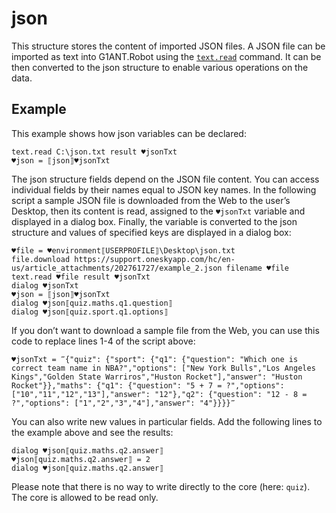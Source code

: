 # json

This structure stores the content of imported JSON files. A JSON file can be imported as text into G1ANT.Robot using the [`text.read`](../../G1ANT.Addon.Core/Commands/TextReadCommand.md) command. It can be then converted to the json structure to enable various operations on the data.

## Example

This example shows how json variables can be declared:

```G1ANT
text.read C:\json.txt result ♥jsonTxt
♥json = ⟦json⟧♥jsonTxt
```

The json structure fields depend on the JSON file content. You can access individual fields by their names equal to JSON key names. In the following script a sample JSON file is downloaded from the Web to the user’s Desktop, then its content is read, assigned to the `♥jsonTxt` variable  and displayed in a dialog box. Finally, the variable is converted to the json structure and values of specified keys are displayed in a dialog box:

```G1ANT
♥file = ♥environment⟦USERPROFILE⟧\Desktop\json.txt
file.download https://support.oneskyapp.com/hc/en-us/article_attachments/202761727/example_2.json filename ♥file
text.read ♥file result ♥jsonTxt
dialog ♥jsonTxt
♥json = ⟦json⟧♥jsonTxt
dialog ♥json⟦quiz.maths.q1.question⟧
dialog ♥json⟦quiz.sport.q1.options⟧
```

If you don’t want to download a sample file from the Web, you can use this code to replace lines 1-4 of the script above:

```G1ANT
♥jsonTxt = ‴{"quiz": {"sport": {"q1": {"question": "Which one is correct team name in NBA?","options": ["New York Bulls","Los Angeles Kings","Golden State Warriros","Huston Rocket"],"answer": "Huston Rocket"}},"maths": {"q1": {"question": "5 + 7 = ?","options": ["10","11","12","13"],"answer": "12"},"q2": {"question": "12 - 8 = ?","options": ["1","2","3","4"],"answer": "4"}}}}‴
```

You can also write new values in particular fields. Add the following lines to the example above and see the results:

```G1ANT
dialog ♥json⟦quiz.maths.q2.answer⟧
♥json⟦quiz.maths.q2.answer⟧ = 2
dialog ♥json⟦quiz.maths.q2.answer⟧
```

Please note that there is no way to write directly to the core (here: `quiz`). The core is allowed to be read only.

